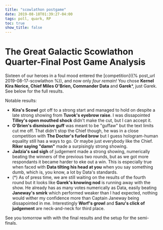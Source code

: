 ```yaml
---
title: "scowlathon postgame"
date: 2019-08-18T01:39:27-04:00
tags: poll, quark, RP	
toc: true
show_title: false
---
```


# The Great Galactic Scowlathon Quarter-Final Post Game Analysis
Sixteen of our heroes in a foul mood entered the [competition]({% post_url 2019-08-17-scowlathon %}), and now only *four remain!* You chose **Kernel Kira Nerice, Chief Miles O'Brien, Commander Data** and **Garek***, just Garek. See below for the full results. 

Notable results:

- **Kira's Scowl** got off to a strong start and managed to hold on despite a late strong showing from **Tuvok's eyebrow raise**. I was dissapointed **Tilley's open mouthed shock** didn't make the cut, but I can accept it.
- **O'Brien's dismissive guff** was meant to be "guffaw" but the text limits cut me off. That didn't stop the Chief though, he was in a close competition with **The Doctor's furled brow** but I guess hologram-human equality still has a ways to go. Or maybe just everybody like the Chief. **Riker saying "damn"** made a surpisingly strong showing.
- **Jadzia's sad sigh** of judgement made a strong showing, numerically beating the winners of the previous two rounds, but as we got more respondants it became harder to eke out a win. This is especially true when faced with **Data tilting his head at you** when you say something dumb, which is, you know, a lot by Data's standards.
- (*) As of press time, we are still waiting on the results of the fourth round but it looks like **Garek's knowing nod** is running away with the show. He already has as many votes numerically as Data, easily beating **Janeway's smirk** which performed weaker than I had expected, nothing would wither my confidence more than Captain Janeway being dissapointed in me. Interestingly **Worf's growl** and **Saru's click of judgement** are neck-and-neck for third place.

See you tomorrow with with the final results and the setup for the semi-finals.

